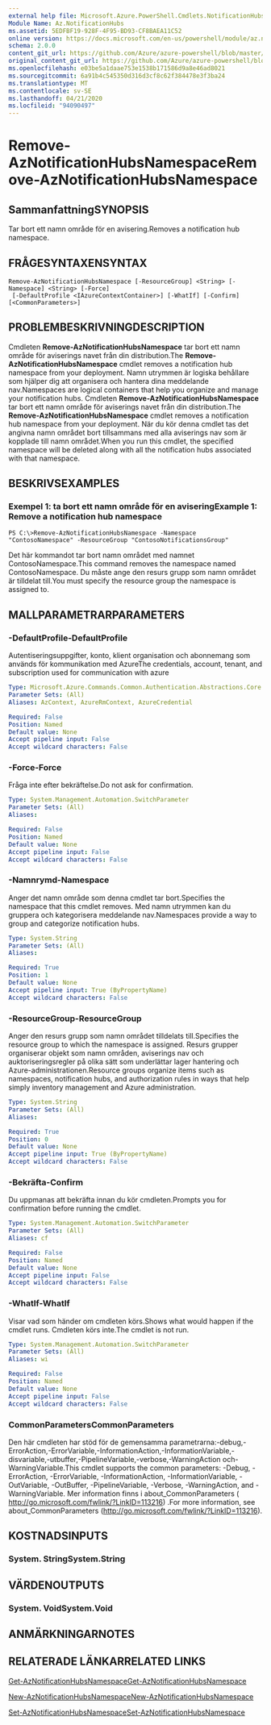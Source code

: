 ```yaml
---
external help file: Microsoft.Azure.PowerShell.Cmdlets.NotificationHubs.dll-Help.xml
Module Name: Az.NotificationHubs
ms.assetid: 5EDFBF19-928F-4F95-BD93-CF8BAEA11C52
online version: https://docs.microsoft.com/en-us/powershell/module/az.notificationhubs/remove-aznotificationhubsnamespace
schema: 2.0.0
content_git_url: https://github.com/Azure/azure-powershell/blob/master/src/NotificationHubs/NotificationHubs/help/Remove-AzNotificationHubsNamespace.md
original_content_git_url: https://github.com/Azure/azure-powershell/blob/master/src/NotificationHubs/NotificationHubs/help/Remove-AzNotificationHubsNamespace.md
ms.openlocfilehash: e03be5a1daae753e1538b171586d9a8e46ad8021
ms.sourcegitcommit: 6a91b4c545350d316d3cf8c62f384478e3f3ba24
ms.translationtype: MT
ms.contentlocale: sv-SE
ms.lasthandoff: 04/21/2020
ms.locfileid: "94090497"
---
```

# <span data-ttu-id="562fd-101">Remove-AzNotificationHubsNamespace</span><span class="sxs-lookup"><span data-stu-id="562fd-101">Remove-AzNotificationHubsNamespace</span></span>

## <span data-ttu-id="562fd-102">Sammanfattning</span><span class="sxs-lookup"><span data-stu-id="562fd-102">SYNOPSIS</span></span>
<span data-ttu-id="562fd-103">Tar bort ett namn område för en avisering.</span><span class="sxs-lookup"><span data-stu-id="562fd-103">Removes a notification hub namespace.</span></span>

## <span data-ttu-id="562fd-104">FRÅGESYNTAXEN</span><span class="sxs-lookup"><span data-stu-id="562fd-104">SYNTAX</span></span>

```
Remove-AzNotificationHubsNamespace [-ResourceGroup] <String> [-Namespace] <String> [-Force]
 [-DefaultProfile <IAzureContextContainer>] [-WhatIf] [-Confirm] [<CommonParameters>]
```

## <span data-ttu-id="562fd-105">PROBLEMBESKRIVNING</span><span class="sxs-lookup"><span data-stu-id="562fd-105">DESCRIPTION</span></span>
<span data-ttu-id="562fd-106">Cmdleten **Remove-AzNotificationHubsNamespace** tar bort ett namn område för aviserings navet från din distribution.</span><span class="sxs-lookup"><span data-stu-id="562fd-106">The **Remove-AzNotificationHubsNamespace** cmdlet removes a notification hub namespace from your deployment.</span></span>
<span data-ttu-id="562fd-107">Namn utrymmen är logiska behållare som hjälper dig att organisera och hantera dina meddelande nav.</span><span class="sxs-lookup"><span data-stu-id="562fd-107">Namespaces are logical containers that help you organize and manage your notification hubs.</span></span>
<span data-ttu-id="562fd-108">Cmdleten **Remove-AzNotificationHubsNamespace** tar bort ett namn område för aviserings navet från din distribution.</span><span class="sxs-lookup"><span data-stu-id="562fd-108">The **Remove-AzNotificationHubsNamespace** cmdlet removes a notification hub namespace from your deployment.</span></span>
<span data-ttu-id="562fd-109">När du kör denna cmdlet tas det angivna namn området bort tillsammans med alla aviserings nav som är kopplade till namn området.</span><span class="sxs-lookup"><span data-stu-id="562fd-109">When you run this cmdlet, the specified namespace will be deleted along with all the notification hubs associated with that namespace.</span></span>

## <span data-ttu-id="562fd-110">BESKRIVS</span><span class="sxs-lookup"><span data-stu-id="562fd-110">EXAMPLES</span></span>

### <span data-ttu-id="562fd-111">Exempel 1: ta bort ett namn område för en avisering</span><span class="sxs-lookup"><span data-stu-id="562fd-111">Example 1: Remove a notification hub namespace</span></span>
```
PS C:\>Remove-AzNotificationHubsNamespace -Namespace "ContosoNamespace" -ResourceGroup "ContosoNotificationsGroup"
```

<span data-ttu-id="562fd-112">Det här kommandot tar bort namn området med namnet ContosoNamespace.</span><span class="sxs-lookup"><span data-stu-id="562fd-112">This command removes the namespace named ContosoNamespace.</span></span>
<span data-ttu-id="562fd-113">Du måste ange den resurs grupp som namn området är tilldelat till.</span><span class="sxs-lookup"><span data-stu-id="562fd-113">You must specify the resource group the namespace is assigned to.</span></span>

## <span data-ttu-id="562fd-114">MALLPARAMETRAR</span><span class="sxs-lookup"><span data-stu-id="562fd-114">PARAMETERS</span></span>

### <span data-ttu-id="562fd-115">-DefaultProfile</span><span class="sxs-lookup"><span data-stu-id="562fd-115">-DefaultProfile</span></span>
<span data-ttu-id="562fd-116">Autentiseringsuppgifter, konto, klient organisation och abonnemang som används för kommunikation med Azure</span><span class="sxs-lookup"><span data-stu-id="562fd-116">The credentials, account, tenant, and subscription used for communication with azure</span></span>

```yaml
Type: Microsoft.Azure.Commands.Common.Authentication.Abstractions.Core.IAzureContextContainer
Parameter Sets: (All)
Aliases: AzContext, AzureRmContext, AzureCredential

Required: False
Position: Named
Default value: None
Accept pipeline input: False
Accept wildcard characters: False
```

### <span data-ttu-id="562fd-117">-Force</span><span class="sxs-lookup"><span data-stu-id="562fd-117">-Force</span></span>
<span data-ttu-id="562fd-118">Fråga inte efter bekräftelse.</span><span class="sxs-lookup"><span data-stu-id="562fd-118">Do not ask for confirmation.</span></span>

```yaml
Type: System.Management.Automation.SwitchParameter
Parameter Sets: (All)
Aliases:

Required: False
Position: Named
Default value: None
Accept pipeline input: False
Accept wildcard characters: False
```

### <span data-ttu-id="562fd-119">-Namnrymd</span><span class="sxs-lookup"><span data-stu-id="562fd-119">-Namespace</span></span>
<span data-ttu-id="562fd-120">Anger det namn område som denna cmdlet tar bort.</span><span class="sxs-lookup"><span data-stu-id="562fd-120">Specifies the namespace that this cmdlet removes.</span></span>
<span data-ttu-id="562fd-121">Med namn utrymmen kan du gruppera och kategorisera meddelande nav.</span><span class="sxs-lookup"><span data-stu-id="562fd-121">Namespaces provide a way to group and categorize notification hubs.</span></span>

```yaml
Type: System.String
Parameter Sets: (All)
Aliases:

Required: True
Position: 1
Default value: None
Accept pipeline input: True (ByPropertyName)
Accept wildcard characters: False
```

### <span data-ttu-id="562fd-122">-ResourceGroup</span><span class="sxs-lookup"><span data-stu-id="562fd-122">-ResourceGroup</span></span>
<span data-ttu-id="562fd-123">Anger den resurs grupp som namn området tilldelats till.</span><span class="sxs-lookup"><span data-stu-id="562fd-123">Specifies the resource group to which the namespace is assigned.</span></span>
<span data-ttu-id="562fd-124">Resurs grupper organiserar objekt som namn områden, aviserings nav och auktoriseringsregler på olika sätt som underlättar lager hantering och Azure-administrationen.</span><span class="sxs-lookup"><span data-stu-id="562fd-124">Resource groups organize items such as namespaces, notification hubs, and authorization rules in ways that help simply inventory management and Azure administration.</span></span>

```yaml
Type: System.String
Parameter Sets: (All)
Aliases:

Required: True
Position: 0
Default value: None
Accept pipeline input: True (ByPropertyName)
Accept wildcard characters: False
```

### <span data-ttu-id="562fd-125">-Bekräfta</span><span class="sxs-lookup"><span data-stu-id="562fd-125">-Confirm</span></span>
<span data-ttu-id="562fd-126">Du uppmanas att bekräfta innan du kör cmdleten.</span><span class="sxs-lookup"><span data-stu-id="562fd-126">Prompts you for confirmation before running the cmdlet.</span></span>

```yaml
Type: System.Management.Automation.SwitchParameter
Parameter Sets: (All)
Aliases: cf

Required: False
Position: Named
Default value: None
Accept pipeline input: False
Accept wildcard characters: False
```

### <span data-ttu-id="562fd-127">-WhatIf</span><span class="sxs-lookup"><span data-stu-id="562fd-127">-WhatIf</span></span>
<span data-ttu-id="562fd-128">Visar vad som händer om cmdleten körs.</span><span class="sxs-lookup"><span data-stu-id="562fd-128">Shows what would happen if the cmdlet runs.</span></span> <span data-ttu-id="562fd-129">Cmdleten körs inte.</span><span class="sxs-lookup"><span data-stu-id="562fd-129">The cmdlet is not run.</span></span>

```yaml
Type: System.Management.Automation.SwitchParameter
Parameter Sets: (All)
Aliases: wi

Required: False
Position: Named
Default value: None
Accept pipeline input: False
Accept wildcard characters: False
```

### <span data-ttu-id="562fd-130">CommonParameters</span><span class="sxs-lookup"><span data-stu-id="562fd-130">CommonParameters</span></span>
<span data-ttu-id="562fd-131">Den här cmdleten har stöd för de gemensamma parametrarna:-debug,-ErrorAction,-ErrorVariable,-InformationAction,-InformationVariable,-disvariable,-utbuffer,-PipelineVariable,-verbose,-WarningAction och-WarningVariable.</span><span class="sxs-lookup"><span data-stu-id="562fd-131">This cmdlet supports the common parameters: -Debug, -ErrorAction, -ErrorVariable, -InformationAction, -InformationVariable, -OutVariable, -OutBuffer, -PipelineVariable, -Verbose, -WarningAction, and -WarningVariable.</span></span> <span data-ttu-id="562fd-132">Mer information finns i about_CommonParameters ( http://go.microsoft.com/fwlink/?LinkID=113216) .</span><span class="sxs-lookup"><span data-stu-id="562fd-132">For more information, see about_CommonParameters (http://go.microsoft.com/fwlink/?LinkID=113216).</span></span>

## <span data-ttu-id="562fd-133">KOSTNADS</span><span class="sxs-lookup"><span data-stu-id="562fd-133">INPUTS</span></span>

### <span data-ttu-id="562fd-134">System. String</span><span class="sxs-lookup"><span data-stu-id="562fd-134">System.String</span></span>

## <span data-ttu-id="562fd-135">VÄRDEN</span><span class="sxs-lookup"><span data-stu-id="562fd-135">OUTPUTS</span></span>

### <span data-ttu-id="562fd-136">System. Void</span><span class="sxs-lookup"><span data-stu-id="562fd-136">System.Void</span></span>

## <span data-ttu-id="562fd-137">ANMÄRKNINGAR</span><span class="sxs-lookup"><span data-stu-id="562fd-137">NOTES</span></span>

## <span data-ttu-id="562fd-138">RELATERADE LÄNKAR</span><span class="sxs-lookup"><span data-stu-id="562fd-138">RELATED LINKS</span></span>

[<span data-ttu-id="562fd-139">Get-AzNotificationHubsNamespace</span><span class="sxs-lookup"><span data-stu-id="562fd-139">Get-AzNotificationHubsNamespace</span></span>](./Get-AzNotificationHubsNamespace.md)

[<span data-ttu-id="562fd-140">New-AzNotificationHubsNamespace</span><span class="sxs-lookup"><span data-stu-id="562fd-140">New-AzNotificationHubsNamespace</span></span>](./New-AzNotificationHubsNamespace.md)

[<span data-ttu-id="562fd-141">Set-AzNotificationHubsNamespace</span><span class="sxs-lookup"><span data-stu-id="562fd-141">Set-AzNotificationHubsNamespace</span></span>](./Set-AzNotificationHubsNamespace.md)


